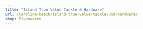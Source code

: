 ```yaml
---
title: "Island True Value Tackle & Hardware"
url: /carolina-beach/island-true-value-tackle-und-hardware/
shop: Eisenwaren
---
```


